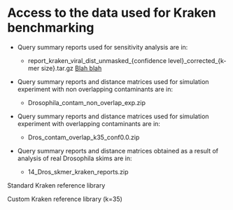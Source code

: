 # Access to the data used for Kraken benchmarking

* Query summary reports used for sensitivity analysis are in:
    - report\_kraken\_viral\_dist\_unmasked\_{confidence level}\_corrected\_{k-mer size}.tar.gz
    [Blah blah ](https://help.github.com/en/articles/moving-a-file-to-a-new-location)
    
    

* Query summary reports and distance matrices used for simulation experiment with non overlapping contaminants are in:
    - Drosophila_contam_non_overlap_exp.zip

* Query summary reports and distance matrices used for simulation experiment with overlapping contaminants are in:
    - Dros_contam_overlap_k35_conf0.0.zip

* Query summary reports and distance matrices obtained as a result of analysis of real Drosophila skims are in:
    - 14_Dros_skmer_kraken_reports.zip

Standard Kraken reference library 

Custom Kraken reference library (k=35) 
